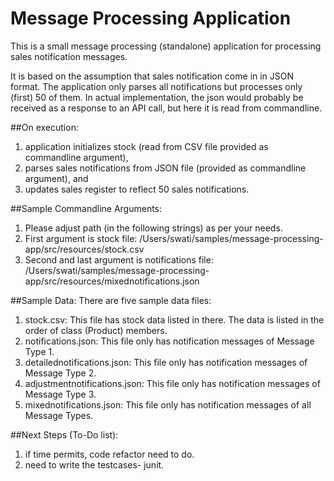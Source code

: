 # Message Processing Application
This is a small message processing (standalone) application for processing sales notification messages.

It is based on the assumption that sales notification come in in JSON format. The application only parses all 
notifications but processes only (first) 50 of them. In actual implementation, the json would probably be received as a
response to an API call, but here it is read from commandline.

##On execution:
1) application initializes stock (read from CSV file provided as commandline argument),
2) parses sales notifications from JSON file (provided as commandline argument), and
3) updates sales register to reflect 50 sales notifications.

##Sample Commandline Arguments:
1) Please adjust path (in the following strings) as per your needs.
2) First argument is stock file: /Users/swati/samples/message-processing-app/src/resources/stock.csv
3) Second and last argument is notifications file: /Users/swati/samples/message-processing-app/src/resources/mixednotifications.json

##Sample Data:
There are five sample data files:
1) stock.csv: This file has stock data listed in there. The data is listed in the order of class (Product) members.
2) notifications.json: This file only has notification messages of Message Type 1.
3) detailednotifications.json: This file only has notification messages of Message Type 2.
4) adjustmentnotifications.json: This file only has notification messages of Message Type 3.
5) mixednotifications.json: This file only has notification messages of all Message Types.

##Next Steps (To-Do list):
1) if time permits, code refactor need to do.
2) need to write the testcases- junit.



